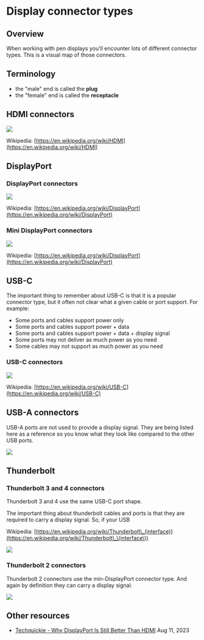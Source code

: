 # Display connector types

## Overview

When working with pen displays you'll encounter lots of different connector types. This is a visual map of those connectors.

## Terminology

* the "male" end is called the **plug**
* the "female" end is called the **receptacle**

## HDMI connectors

![](<../../.gitbook/assets/image (1).jpg>)

Wikipedia: [https://en.wikipedia.org/wiki/HDMI](https://en.wikipedia.org/wiki/HDMI)

## DisplayPort

### DisplayPort connectors

![](../../.gitbook/assets/DisplayPort\_connectors.jpg)

Wikipedia: [https://en.wikipedia.org/wiki/DisplayPort](https://en.wikipedia.org/wiki/DisplayPort)

### Mini DisplayPort connectors

![](../../.gitbook/assets/minidisplayport\_connectors.webp)

Wikipedia: [https://en.wikipedia.org/wiki/DisplayPort](https://en.wikipedia.org/wiki/DisplayPort)

## USB-C

The important thing to remember about USB-C is that it is a popular connector type, but it often not clear what a given cable or port support. For example:

* Some ports and cables support power only
* Some ports and cables support power + data
* Some ports and cables support power + data + display signal
* Some ports may not deliver as much power as you need
* Some cables may not support as much power as you need

### USB-C connectors

![](<../../.gitbook/assets/usb-c connectors.jpg>)

Wikipedia: [https://en.wikipedia.org/wiki/USB-C](https://en.wikipedia.org/wiki/USB-C)

## USB-A connectors

USB-A ports are not used to provide a display signal. They are being listed here as a reference so you know what they look like compared to the other USB ports.

![](../../.gitbook/assets/usba\_connectors.jpg)

## Thunderbolt

### Thunderbolt 3 and 4 connectors

Thunderbolt 3 and 4 use the same USB-C port shape.&#x20;

The important thing about thunderbolt cables and ports is that they are required to carry a display signal. So, if your USB

Wikipedia: [https://en.wikipedia.org/wiki/Thunderbolt\_(interface)](https://en.wikipedia.org/wiki/Thunderbolt\_\(interface\))

![](../../.gitbook/assets/thunderbolt34.jpg)

### Thunderbolt 2 connectors

Thunderbolt 2 connectors use the min-DisplayPort connector type. And again by definition they can carry a display signal.

![](../../.gitbook/assets/thunderbolt2.jpg)

## Other resources

* [Techquickie - Why DisplayPort Is Still Better Than HDMI](https://www.youtube.com/watch?v=qr-ACsQ1BXA) Aug 11, 2023
